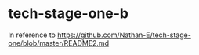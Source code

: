 # tech-stage-one-b
 In reference to https://github.com/Nathan-E/tech-stage-one/blob/master/README2.md
